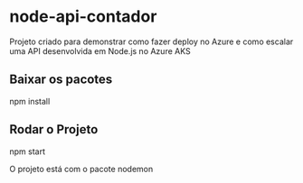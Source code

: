 ﻿# node-api-contador
Projeto criado para demonstrar como fazer deploy no Azure e como escalar uma API desenvolvida em Node.js no Azure AKS

## Baixar os pacotes

npm install 

## Rodar o Projeto

npm start 

O projeto está com o pacote nodemon